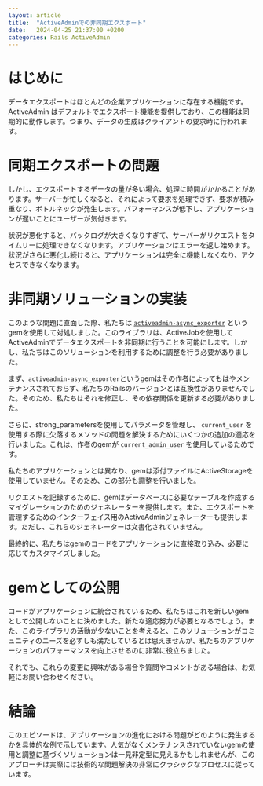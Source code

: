 ```yaml
---
layout: article
title:  "ActiveAdminでの非同期エクスポート"
date:   2024-04-25 21:37:00 +0200
categories: Rails ActiveAdmin
---
```


# はじめに

データエクスポートはほとんどの企業アプリケーションに存在する機能です。ActiveAdmin はデフォルトでエクスポート機能を提供しており、この機能は同期的に動作します。つまり、データの生成はクライアントの要求時に行われます。

# 同期エクスポートの問題

しかし、エクスポートするデータの量が多い場合、処理に時間がかかることがあります。サーバーが忙しくなると、それによって要求を処理できず、要求が積み重なり、ボトルネックが発生します。パフォーマンスが低下し、アプリケーションが遅いことにユーザーが気付きます。

状況が悪化すると、バックログが大きくなりすぎて、サーバーがリクエストをタイムリーに処理できなくなります。アプリケーションはエラーを返し始めます。状況がさらに悪化し続けると、アプリケーションは完全に機能しなくなり、アクセスできなくなります。

# 非同期ソリューションの実装

このような問題に直面した際、私たちは [`activeadmin-async_exporter`](https://github.com/rootstrap/activeadmin-async_exporter) というgemを使用して対処しました。このライブラリは、ActiveJobを使用してActiveAdminでデータエクスポートを非同期に行うことを可能にします。しかし、私たちはこのソリューションを利用するために調整を行う必要がありました。

まず、`activeadmin-async_exporter`というgemはその作者によってもはやメンテナンスされておらず、私たちのRailsのバージョンとは互換性がありませんでした。そのため、私たちはそれを修正し、その依存関係を更新する必要がありました。

さらに、strong_parametersを使用してパラメータを管理し、 `current_user` を使用する際に欠落するメソッドの問題を解決するためにいくつかの追加の適応を行いました。これは、作者のgemが `current_admin_user` を使用しているためです。

私たちのアプリケーションとは異なり、gemは添付ファイルにActiveStorageを使用していません。そのため、この部分も調整を行いました。

リクエストを記録するために、gemはデータベースに必要なテーブルを作成するマイグレーションのためのジェネレーターを提供します。また、エクスポートを管理するためのインターフェイス用のActiveAdminジェネレーターも提供します。ただし、これらのジェネレーターは文書化されていません。

最終的に、私たちはgemのコードをアプリケーションに直接取り込み、必要に応じてカスタマイズしました。

# gemとしての公開

コードがアプリケーションに統合されているため、私たちはこれを新しいgemとして公開しないことに決めました。新たな適応努力が必要となるでしょう。また、このライブラリの活動が少ないことを考えると、このソリューションがコミュニティのニーズを必ずしも満たしているとは思えませんが、私たちのアプリケーションのパフォーマンスを向上させるのに非常に役立ちました。

それでも、これらの変更に興味がある場合や質問やコメントがある場合は、お気軽にお問い合わせください。

# 結論

このエピソードは、アプリケーションの進化における問題がどのように発生するかを具体的な例で示しています。人気がなくメンテナンスされていないgemの使用と調整に基づくソリューションは一見非定型に見えるかもしれませんが、このアプローチは実際には技術的な問題解決の非常にクラシックなプロセスに従っています。
